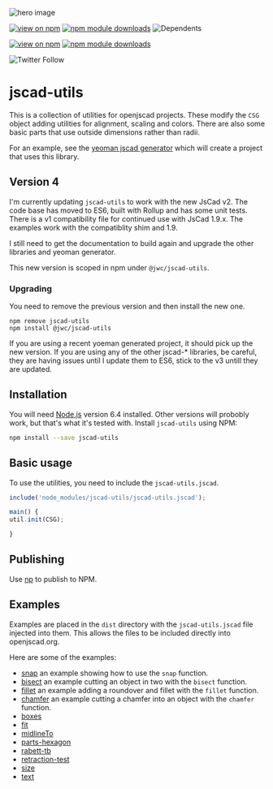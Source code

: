 ![hero image](./images/rabett-tb.png)

[![view on npm](http://img.shields.io/npm/v/jscad-utils.svg)](https://www.npmjs.org/package/jscad-utils)
[![npm module downloads](http://img.shields.io/npm/dt/jscad-utils.svg)](https://www.npmjs.org/package/jscad-utils)
![Dependents](http://img.shields.io/librariesio/dependents/npm/jscad-utils)

[![view on npm](http://img.shields.io/npm/v/@jwc/jscad-utils.svg)](https://www.npmjs.org/package/@jwc/jscad-utils)
[![npm module
downloads](http://img.shields.io/npm/dt/@jwc/jscad-utils.svg)](https://www.npmjs.org/package/@jwc/jscad-utils)

![Twitter Follow](https://img.shields.io/twitter/follow/johnwebbcole?label=Follow&style=social)

# jscad-utils

This is a collection of utilities for openjscad projects. These modify the `CSG` object adding utilities for alignment,
scaling and colors. There are also some basic parts that use outside dimensions rather than radii.

For an example, see the [yeoman jscad generator](https://www.npmjs.com/package/generator-jscad) which will create a
project that uses this library.

## Version 4

I'm currently updating `jscad-utils` to work with the new JsCad v2. The code base has moved to ES6, built with Rollup
and has some unit tests. There is a v1 compatibility file for continued use with JsCad 1.9.x. The examples work with the
compatiblity shim and 1.9.

I still need to get the documentation to build again and upgrade the other libraries and yeoman generator.

This new version is scoped in npm under `@jwc/jscad-utils`.

### Upgrading

You need to remove the previous version and then install the new one.

```
npm remove jscad-utils
npm install @jwc/jscad-utils
```

If you are using a recent yoeman generated project, it should pick up the new version. If you are using any of the other
jscad-\* libraries, be careful, they are having issues until I update them to ES6, stick to the v3 untill they are
updated.

## Installation

You will need [Node.js](https://nodejs.org) version 6.4 installed. Other versions will probobly work, but that's what
it's tested with. Install `jscad-utils` using NPM:

```bash
npm install --save jscad-utils
```

## Basic usage

To use the utilities, you need to include the `jscad-utils.jscad`.

```javascript
include('node_modules/jscad-utils/jscad-utils.jscad');

main() {
util.init(CSG);

}
```

## Publishing

Use [np](https://github.com/sindresorhus/np) to publish to NPM.

## Examples

Examples are placed in the `dist` directory with the `jscad-utils.jscad` file injected into them. This allows the files to be included directly into openjscad.org.

Here are some of the examples:

- [snap](http://openjscad.org/#https://gitlab.com/johnwebbcole/jscad-utils/raw/master/dist/examples/snap.jscad) an example showing how to use the `snap` function.
- [bisect](http://openjscad.org/#https://gitlab.com/johnwebbcole/jscad-utils/raw/master/dist/examples/bisect.jscad) an example cutting an object in two with the `bisect` function.
- [fillet](http://openjscad.org/#https://gitlab.com/johnwebbcole/jscad-utils/raw/master/dist/examples/fillet.jscad) an example adding a roundover and fillet with the `fillet` function.
- [chamfer](http://openjscad.org/#https://gitlab.com/johnwebbcole/jscad-utils/raw/master/dist/examples/chamfer.jscad) an example cutting a chamfer into an object with the `chamfer` function.
- [boxes](http://openjscad.org/#https://gitlab.com/johnwebbcole/jscad-utils/raw/master/dist/examples/boxes.jscad)
- [fit](http://openjscad.org/#https://gitlab.com/johnwebbcole/jscad-utils/raw/master/dist/examples/fit.jscad)
- [midlineTo](http://openjscad.org/#https://gitlab.com/johnwebbcole/jscad-utils/raw/master/dist/examples/midlineTo.jscad)
- [parts-hexagon](http://openjscad.org/#https://gitlab.com/johnwebbcole/jscad-utils/raw/master/dist/examples/parts-hexagon.jscad)
- [rabett-tb](http://openjscad.org/#https://gitlab.com/johnwebbcole/jscad-utils/raw/master/dist/examples/rabett-tb.jscad)
- [retraction-test](http://openjscad.org/#https://gitlab.com/johnwebbcole/jscad-utils/raw/master/dist/examples/retraction-test.jscad)
- [size](http://openjscad.org/#https://gitlab.com/johnwebbcole/jscad-utils/raw/master/dist/examples/size.jscad)
- [text](http://openjscad.org/#https://gitlab.com/johnwebbcole/jscad-utils/raw/master/dist/examples/text.jscad)
